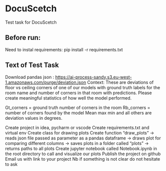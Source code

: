 # DocuScetch
Test task for DocuScetch

## Before run:
Need to instal requirements:
pip install -r requirements.txt

## Text of Test Task
Download pandas json : https://ai-process-sandy.s3.eu-west-1.amazonaws.com/purge/deviation.json
Context:
These are deviations of floor vs ceiling corners of one of our models with ground truth labels for the room name and number of corners in that room with predictions. 
Please create meaningful statistics of how well the model performed. 
 
Gt_corners = ground truth number of corners in the room
Rb_corners = number of corners found by the model
Mean max min and all others are deviation values in degrees.

Create project in idea, pycharm or vscode
Create requirements.txt and virtual env 
Create class for drawing plots
Create function “draw_plots”
→ reads json file passed as parameter as a pandas dataframe
→ draws plot for comparing different columns
→ saves plots in a folder called “plots”
→ returns paths to all plots
Create jupyter notebook called Notebook.ipynb in the root directory to call and visualize our plots
Publish the project on github
Email us with link to your project
Nb if something is not clear do not hesitate to ask
